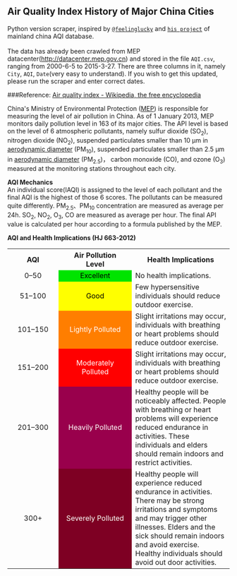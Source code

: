 ## Air Quality Index History of Major China Cities
Python version scraper, inspired by [`@feelinglucky`](https://github.com/feelinglucky) and [`his project`](http://www.gracecode.com/aqi.html) of mainland china AQI database.<br><br>
The data has already been crawled from MEP datacenter(http://datacenter.mep.gov.cn) and stored in the file `AQI.csv`, ranging from 2000-6-5 to 2015-3-27. There are three columns in it, namely `City`, `AQI`, `Date`(very easy to understand). If you wish to get this updated, please run the scraper and enter correct dates.<br>

###Reference:
[Air quality index - Wikipedia, the free encyclopedia](http://en.wikipedia.org/wiki/Air_quality_index#Mainland_China)
<p>China's Ministry of Environmental Protection (<a href="http://en.wikipedia.org/wiki/Ministry_of_Environmental_Protection_of_the_People%27s_Republic_of_China" title="Ministry of Environmental Protection of the People's Republic of China">MEP</a>) is responsible for measuring the level of air pollution in China. As of 1 January 2013, MEP monitors daily pollution level in 163 of its major cities. The API level is based on the level of 6 atmospheric pollutants, namely sulfur dioxide (SO<sub>2</sub>), nitrogen dioxide (NO<sub>2</sub>), suspended particulates smaller than 10 μm in <a href="http://en.wikipedia.org/wiki/Aerodynamic_diameter" title="Aerodynamic diameter" class="mw-redirect">aerodynamic diameter</a> (PM<sub>10</sub>), suspended particulates smaller than 2.5 μm in <a href="http://en.wikipedia.org/wiki/Aerodynamic_diameter" title="Aerodynamic diameter" class="mw-redirect">aerodynamic diameter</a> (PM<sub>2.5</sub>)， carbon monoxide (CO), and ozone (O<sub>3</sub>) measured at the monitoring stations throughout each city.</a></sup></p>
<p><b>AQI Mechanics</b><br>
An individual score(IAQI) is assigned to the level of each pollutant and the final AQI is the highest of those 6 scores. The pollutants can be measured quite differently. PM<sub>2.5</sub>、PM<sub>10</sub> concentration are measured as average per 24h. SO<sub>2</sub>, NO<sub>2</sub>, O<sub>3</sub>, CO are measured as average per hour. The final API value is calculated per hour according to a formula published by the MEP.</a></sup></p>
<p><b>AQI and Health Implications (HJ 663-2012)</p>

<table class="wikitable">
<tbody><tr>
<th style="text-align:center; width:100px;">AQI</th>
<th style="text-align:center; width:150px;">Air Pollution<br>
Level</th>
<th>Health Implications</th>
</tr>
<tr>
<td style="text-align:center;">0–50</td>
<td style="text-align:center;background-color:#00e400;color:#000">Excellent</td>
<td>No health implications.</td>
</tr>
<tr>
<td style="text-align:center;">51–100</td>
<td style="text-align:center;background-color:#ffff00;color:#000">Good</td>
<td>Few hypersensitive individuals should reduce outdoor exercise.</td>
</tr>
<tr>
<td style="text-align:center;">101–150</td>
<td style="text-align:center;background-color:#ff7e00;color:#fff">Lightly Polluted</td>
<td>Slight irritations may occur, individuals with breathing or heart problems should reduce outdoor exercise.</td>
</tr>
<tr>
<td style="text-align:center;">151–200</td>
<td style="text-align:center;background-color:#ff0000;color:#fff">Moderately Polluted</td>
<td>Slight irritations may occur, individuals with breathing or heart problems should reduce outdoor exercise.</td>
</tr>
<tr>
<td style="text-align:center;">201–300</td>
<td style="text-align:center;background-color:#99004c;color:#fff">Heavily Polluted</td>
<td>Healthy people will be noticeably affected. People with breathing or heart problems will experience reduced endurance in activities. These individuals and elders should remain indoors and restrict activities.</td>
</tr>
<tr>
<td style="text-align:center;">300+</td>
<td style="text-align:center;background-color:#7e0023;color:#fff">Severely Polluted</td>
<td>Healthy people will experience reduced endurance in activities. There may be strong irritations and symptoms and may trigger other illnesses. Elders and the sick should remain indoors and avoid exercise. Healthy individuals should avoid out door activities.</td>
</tr>
</tbody></table>
